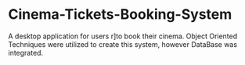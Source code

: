 # Cinema-Tickets-Booking-System
A desktop application for users r]to book their cinema. Object Oriented Techniques were utilized to create this system, however DataBase was integrated.
